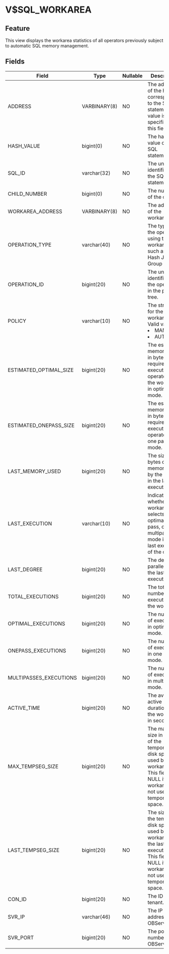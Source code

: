 V$SQL_WORKAREA
===================================

Feature
-----------

This view displays the workarea statistics of all operators previously subject to automatic SQL memory management.

Fields
-------------

| **Field** | **Type** | **Nullable** | **Description** |
|------------------------|--------------|----------------|---------------------------------------------------------------------------------------------------------------------------------------|
| ADDRESS | VARBINARY(8) | NO | The address of the handle corresponding to the SQL statement. No value is specified for this field. |
| HASH_VALUE | bigint(0) | NO | The hash value of the SQL statement. |
| SQL_ID | varchar(32) | NO | The unique identifier of the SQL statement. |
| CHILD_NUMBER | bigint(0) | NO | The number of the cursor. |
| WORKAREA_ADDRESS | VARBINARY(8) | NO | The address of the workarea. |
| OPERATION_TYPE | varchar(40) | NO | The type of the operator using the workarea, such as Sort, Hash Join, or Group by. |
| OPERATION_ID | bigint(20) | NO | The unique identifier of the operator in the plan tree. |
| POLICY | varchar(10) | NO | The strategy for the workarea. Valid values: <li>MANUAL<li> AUTO |
| ESTIMATED_OPTIMAL_SIZE | bigint(20) | NO | The estimated memory size in bytes required for executing the operator in the workarea in optimal mode. |
| ESTIMATED_ONEPASS_SIZE | bigint(20) | NO | The estimated memory size in bytes required for executing the operator in one pass mode. |
| LAST_MEMORY_USED | bigint(20) | NO | The size in bytes of the memory used by the cursor in the last execution. |
| LAST_EXECUTION | varchar(10) | NO | Indicates whether the workarea selects the optimal, one pass, or multipasses mode in the last execution of the cursor. |
| LAST_DEGREE | bigint(20) | NO | The degree of parallelism in the last execution. |
| TOTAL_EXECUTIONS | bigint(20) | NO | The total number of executions in the workarea. |
| OPTIMAL_EXECUTIONS | bigint(20) | NO | The number of executions in optimal mode. |
| ONEPASS_EXECUTIONS | bigint(20) | NO | The number of executions in one pass mode. |
| MULTIPASSES_EXECUTIONS | bigint(20) | NO | The number of executions in multipasses mode. |
| ACTIVE_TIME | bigint(20) | NO | The average active duration of the workarea in seconds. |
| MAX_TEMPSEG_SIZE | bigint(20) | NO | The maximum size in bytes of the temporary disk space used by the workarea. This field is NULL if the workarea has not used the temporary space. |
| LAST_TEMPSEG_SIZE | bigint(20) | NO | The size of the temporary disk space used by the workarea in the last execution. This field is NULL if the workarea did not use the temporary space. |
| CON_ID | bigint(20) | NO | The ID of the tenant. |
| SVR_IP | varchar(46) | NO | The IP address of the OBServer. |
| SVR_PORT | bigint(20) | NO | The port number of the OBServer. |
